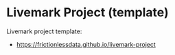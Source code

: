 # Livemark Project (template)

Livemark project template:
- https://frictionlessdata.github.io/livemark-project
